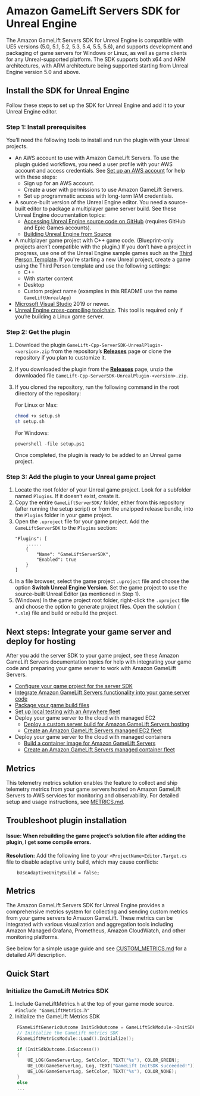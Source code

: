 # Amazon GameLift Servers SDK for Unreal Engine

The Amazon GameLift Servers SDK for Unreal Engine is compatible with UE5 versions (5.0, 5.1, 5.2, 5.3, 5.4, 5.5, 5.6), and supports development and packaging of game servers for Windows or Linux, as well as game clients for any Unreal-supported platform.
The SDK supports both x64 and ARM architectures, with ARM architecture being supported starting from Unreal Engine version 5.0 and above.

## Install the SDK for Unreal Engine

Follow these steps to set up the SDK for Unreal Engine and add it to your Unreal Engine editor.

### Step 1: Install prerequisites

You’ll need the following tools to install and run the plugin with your Unreal projects.

* An AWS account to use with Amazon GameLift Servers. To use the plugin guided workflows, you need a user profile with your AWS account and access credentials. See [Set up an AWS account](https://docs.aws.amazon.com/gamelift/latest/developerguide/setting-up-aws-login.html) for help with these steps:
    * Sign up for an AWS account.
    * Create a user with permissions to use Amazon GameLift Servers.
    * Set up programmatic access with long-term IAM credentials.
* A source-built version of the Unreal Engine editor. You need a source-built editor to package a multiplayer game server build. See these Unreal Engine documentation topics:
    * [Accessing Unreal Engine source code on GitHub](https://www.unrealengine.com/ue-on-github) (requires GitHub and Epic Games accounts).
    * [Building Unreal Engine from Source](https://docs.unrealengine.com/5.3/en-US/building-unreal-engine-from-source/)
* A multiplayer game project with C++ game code. (Blueprint-only projects aren’t compatible with the plugin.) If you don’t have a project in progress, use one of the Unreal Engine sample games such as the [Third Person Template](https://dev.epicgames.com/documentation/en-us/unreal-engine/third-person-template-in-unreal-engine).
If you're starting a new Unreal project, create a game using the Third Person template and use the following settings:
    * C++
    * With starter content
    * Desktop
    * Custom project name (examples in this README use the name `GameLiftUnrealApp`)
* [Microsoft Visual Studio](https://visualstudio.microsoft.com/vs/) 2019 or newer.
* [Unreal Engine cross-compiling toolchain](https://dev.epicgames.com/documentation/en-us/unreal-engine/linux-development-requirements-for-unreal-engine#cross-compiletoolchain). This tool is required only if you’re building a Linux game server.

### Step 2: Get the plugin

1. Download the plugin `GameLift-Cpp-ServerSDK-UnrealPlugin-<version>.zip` from the repository’s [**Releases**](https://github.com/amazon-gamelift/amazon-gamelift-plugin-unreal/releases) page or clone the repository if you plan to customize it.
2. If you downloaded the plugin from the [**Releases**](https://github.com/amazon-gamelift/amazon-gamelift-plugin-unreal/releases) page, unzip the downloaded file `GameLift-Cpp-ServerSDK-UnrealPlugin-<version>.zip`. 
3. If you cloned the repository, run the following command in the root directory of the repository:
   
    For Linux or Max:
    ```sh
    chmod +x setup.sh
    sh setup.sh
    ```

   For Windows:
    ```
    powershell -file setup.ps1
    ```

    Once completed, the plugin is ready to be added to an Unreal game project.

### Step 3: Add the plugin to your Unreal game project
1. Locate the root folder of your Unreal game project. Look for a subfolder named `Plugins`. If it doesn’t exist, create it.
2. Copy the entire `GameLiftServerSDK/` folder, either from this repository (after running the setup script) or from the unzipped release bundle, into the `Plugins` folder in your game project.
3. Open the `.uproject` file for your game project. Add the `GameLiftServerSDK` to the `Plugins` section:
    ```
    "Plugins": [
        ......
        {
            "Name": "GameLiftServerSDK",
            "Enabled": true
        }
    ]
    ```
4. In a file browser, select the game project `.uproject` file and choose the option **Switch Unreal Engine Version**. Set the game project to use the source-built Unreal Editor (as mentioned in Step 1).
5. (Windows) In the game project root folder, right-click the `.uproject` file and choose the option to generate project files. Open the solution ( `*.sln`) file and build or rebuild the project.


## Next steps: Integrate your game server and deploy for hosting

After you add the server SDK to your game project, see these Amazon GameLift Servers documentation topics for help with integrating your game code and preparing your game server to work with Amazon GameLift Servers.

* [Configure your game project for the server SDK](https://docs.aws.amazon.com/gamelift/latest/developerguide/integration-engines-setup-unreal.html#integration-engines-setup-unreal-setup)
* [Integrate Amazon GameLift Servers functionality into your game server code](https://docs.aws.amazon.com/gamelift/latest/developerguide/integration-engines-setup-unreal.html#integration-engines-setup-unreal-code)
* [Package your game build files](https://docs.aws.amazon.com/gamelift/latest/developerguide/gamelift-build-packaging.html)
* [Set up local testing with an Anywhere fleet](https://docs.aws.amazon.com/gamelift/latest/developerguide/integration-testing.html)
* Deploy your game server to the cloud with managed EC2
  * [Deploy a custom server build for Amazon GameLift Servers hosting](https://docs.aws.amazon.com/gamelift/latest/developerguide/gamelift-build-cli-uploading.html)
  * [Create an Amazon GameLift Servers managed EC2 fleet](https://docs.aws.amazon.com/gamelift/latest/developerguide/fleets-creating.html)
* Deploy your game server to the cloud with managed containers
  * [Build a container image for Amazon GameLift Servers](https://docs.aws.amazon.com/gamelift/latest/developerguide/containers-prepare-images.html)
  * [Create an Amazon GameLift Servers managed container fleet](https://docs.aws.amazon.com/gamelift/latest/developerguide/containers-build-fleet.html)

## Metrics

This telemetry metrics solution enables the feature to collect and ship telemetry metrics from your game servers hosted on Amazon GameLift Servers to AWS services for monitoring and observability. For detailed setup and usage instructions, see [METRICS.md](../TelemetryMetrics/METRICS.md).

## Troubleshoot plugin installation

#### Issue: When rebuilding the game project’s solution file after adding the plugin, I get some compile errors.

**Resolution:** Add the following line to your `<ProjectName>Editor.Target.cs` file to disable adaptive unity build, which may cause conflicts:
```
    bUseAdaptiveUnityBuild = false;
```

## Metrics

The Amazon GameLift Servers SDK for Unreal Engine provides a comprehensive metrics system for collecting and sending custom metrics from your game servers to Amazon GameLift. These metrics can be integrated with various visualization and aggregation tools including Amazon Managed Grafana, Prometheus, Amazon CloudWatch, and other monitoring platforms.

See below for a simple usage guide and see [CUSTOM_METRICS.md](../TelemetryMetrics/CUSTOM_METRICS.md) for a detailed API description.

## Quick Start

### Initialize the GameLift Metrics SDK

1. Include GameLiftMetrics.h at the top of your game mode source. `#include "GameLiftMetrics.h"`
2. Initialize the GameLift Metrics SDK

```c
    FGameLiftGenericOutcome InitSdkOutcome = GameLiftSdkModule->InitSDK(ServerParametersForAnywhere);
    // Initialize the GameLift metrics SDK
    FGameLiftMetricsModule::Load().Initialize();

    if (InitSdkOutcome.IsSuccess())
    {
        UE_LOG(GameServerLog, SetColor, TEXT("%s"), COLOR_GREEN);
        UE_LOG(GameServerLog, Log, TEXT("GameLift InitSDK succeeded!"));
        UE_LOG(GameServerLog, SetColor, TEXT("%s"), COLOR_NONE);
    }
    else
    ...
```
